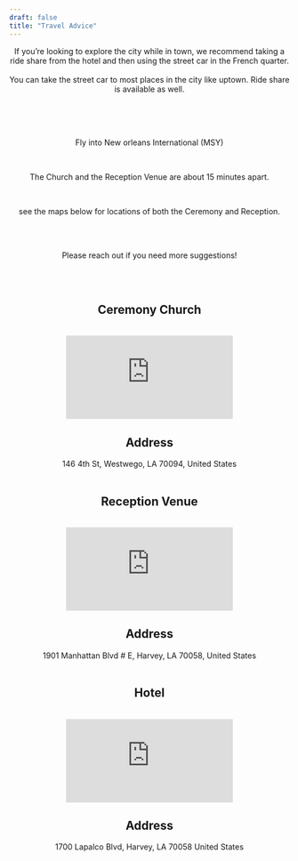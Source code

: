 ```yaml
---
draft: false
title: "Travel Advice"
---
```


<div style="text-align: center;">

If you’re looking to explore the city while in town, we recommend taking a ride share from the hotel and then using the street car in the French quarter. 
<br>
<br>
You can take the street car to most places in the city like uptown. Ride share is available as well. 

<br>
<br>
<br>

Fly into New orleans International (MSY)

<br>

The Church and the Reception Venue are about 15 minutes apart. 

<br>

see the maps below for locations of both the Ceremony and Reception.

<br>
<br>

Please reach out if you need more suggestions!

<br>
<br>

## Ceremony Church
<br>
<iframe class="google-map" style="border:0;" src="https://www.google.com/maps/embed?pb=!1m18!1m12!1m3!1d3459.259493683112!2d-90.05546802445232!3d29.885622675004008!2m3!1f0!2f0!3f0!3m2!1i1024!2i768!4f13.1!3m3!1m2!1s0x8620a6c9f8cc0759%3A0x501ba262c437c160!2sRoyal%20Palm!5e0!3m2!1sen!2sus!4v1719694947241!5m2!1sen!2sus" allowfullscreen="" loading="lazy" referrerpolicy="no-referrer-when-downgrade"></iframe>

<br>

## Address

146 4th St, 
Westwego, LA 
70094, 
United States
<br>
<br>

## Reception Venue
<br>
<iframe class="google-map" style="border:0;" src="https://www.google.com/maps/embed?pb=!1m18!1m12!1m3!1d3459.259493683112!2d-90.05546802445232!3d29.885622675004008!2m3!1f0!2f0!3f0!3m2!1i1024!2i768!4f13.1!3m3!1m2!1s0x8620a6c9f8cc0759%3A0x501ba262c437c160!2sRoyal%20Palm!5e0!3m2!1sen!2sus!4v1719694947241!5m2!1sen!2sus" allowfullscreen="" loading="lazy" referrerpolicy="no-referrer-when-downgrade"></iframe>

<br>

## Address 

1901 Manhattan Blvd # E, 
Harvey, LA 
70058,
United States
<br>
<br>

## Hotel
<br>
<iframe class="google-map" style="border:0;" src="https://www.google.com/maps/embed?pb=!1m18!1m12!1m3!1d3459.6001527915846!2d-90.0525516244527!3d29.875803175009022!2m3!1f0!2f0!3f0!3m2!1i1024!2i768!4f13.1!3m3!1m2!1s0x8620a131872daa43%3A0x66b72d449977c175!2sBest%20Western%20Plus%20Westbank!5e0!3m2!1sen!2sus!4v1719695297639!5m2!1sen!2sus" allowfullscreen="" loading="lazy" referrerpolicy="no-referrer-when-downgrade"></iframe>

<br>

## Address 

1700 Lapalco Blvd, 
Harvey, LA 
70058
United States




<!--## By train

Trains from London Paddington to Exeter St David’s are approx ~2hrs 15mins.

You would then need to travel by taxi.

## By taxi

Taxi from Exeter Station to Higher Eggbeer is approx. a 15-20min cab ride.

Please arrange cabs home for your group on Saturday night after the wedding.

<br>

**Taxi Companies:**

Exeter Cars - 01392 555555 ([website](https://www.exetercars.com/))

Apple Taxis Exeter - 01392 666 666 ([website](https://www.appletaxisexeter.co.uk/))

Andrew Mills Taxi - 01392 253588

## By car

**Note: Parking is available on site and cars can be left on site overnight**

Higher Eggbeer is a short drive from Exeter City Centre - approx. 15-20min drive.

From Exeter, take the A30 & exit towards Cheriton Bishop / Crockernwell / Drewsteignton / Tedburn / St Mary.

When you arrive in the village of Cheriton Bishop at the ‘The Old Thatch Inn’ pub on the left, take the next left turn (at the yellow house). This will lead you down a short country lane directly to Higher Eggbeer. There are signs pointing to the entrance.

 -->








</div>